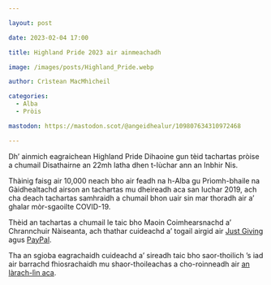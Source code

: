 ```yaml
---

layout: post

date: 2023-02-04 17:00

title: Highland Pride 2023 air ainmeachadh

image: /images/posts/Highland_Pride.webp

author: Crìstean MacMhìcheil

categories:
  - Alba
  - Pròis

mastodon: https://mastodon.scot/@angeidhealur/109807634310972468

---
```

Dh’ ainmich eagraichean Highland Pride Dihaoine gun tèid tachartas pròise a chumail Disathairne an 22mh latha dhen t-Iùchar ann an Inbhir Nis.

Thàinig faisg air 10,000 neach bho air feadh na h-Alba gu Prìomh-bhaile na Gàidhealtachd airson an tachartas mu dheireadh aca san Iuchar 2019, ach cha deach tachartas samhraidh a chumail bhon uair sin mar thoradh air a’ ghalar mòr-sgaoilte COVID-19.

Thèid an tachartas a chumail le taic bho Maoin Coimhearsnachd a’ Chrannchuir Nàiseanta, ach thathar cuideachd a’ togail airgid air [Just Giving](https://www.justgiving.com/campaign/HighlandPride2023) agus [PayPal](https://www.paypal.com/donate/?hosted_button_id=HPPNKXES3GV6U).

Tha an sgioba eagrachaidh cuideachd a’ sireadh taic bho saor-thoilich ’s iad air barrachd fhiosrachaidh mu shaor-thoileachas a cho-roinneadh air [an làrach-lìn aca](https://highlandpride.org/volunteer-for-us/).
